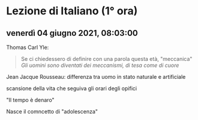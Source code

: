 
# Lezione di Italiano (1° ora)

## venerdì 04 giugno 2021, 08:03:00


Thomas Carl Yle:
> Se ci chiedessero di definire con una parola questa età, "meccanica"
> *Gli uomini sono diventati dei meccanismi, di tesa come di cuore*

Jean Jacque Rousseau: differenza tra uomo in stato naturale e artificiale

scansione della vita che seguiva gli orari degli opifici

"Il tempo è denaro"


Nasce il comncetto di "adolescenza"

<!--stackedit_data:
eyJoaXN0b3J5IjpbNzE0MTg4NDc3LDY2MTA1MzQ5NSwtMTI0NT
k3MTg5OF19
-->